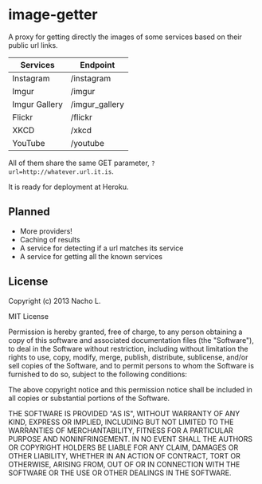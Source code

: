 image-getter
============

A proxy for getting directly the images of some services based on their public url links. 

Services     	 | Endpoint
-----------------|---------------
Instagram		 | /instagram
Imgur			 | /imgur
Imgur Gallery	 | /imgur_gallery
Flickr			 | /flickr
XKCD			 | /xkcd
YouTube			 | /youtube

All of them share the same GET parameter, `?url=http://whatever.url.it.is`. 

It is ready for deployment at Heroku. 

Planned
-------

* More providers!
* Caching of results
* A service for detecting if a url matches its service
* A service for getting all the known services

License
-------

Copyright (c) 2013 Nacho L.

MIT License

Permission is hereby granted, free of charge, to any person obtaining a copy of this software and associated documentation files (the "Software"), to deal in the Software without restriction, including without limitation the rights to use, copy, modify, merge, publish, distribute, sublicense, and/or sell copies of the Software, and to permit persons to whom the Software is furnished to do so, subject to the following conditions:

The above copyright notice and this permission notice shall be included in all copies or substantial portions of the Software.

THE SOFTWARE IS PROVIDED "AS IS", WITHOUT WARRANTY OF ANY KIND, EXPRESS OR IMPLIED, INCLUDING BUT NOT LIMITED TO THE WARRANTIES OF MERCHANTABILITY, FITNESS FOR A PARTICULAR PURPOSE AND NONINFRINGEMENT. IN NO EVENT SHALL THE AUTHORS OR COPYRIGHT HOLDERS BE LIABLE FOR ANY CLAIM, DAMAGES OR OTHER LIABILITY, WHETHER IN AN ACTION OF CONTRACT, TORT OR OTHERWISE, ARISING FROM, OUT OF OR IN CONNECTION WITH THE SOFTWARE OR THE USE OR OTHER DEALINGS IN THE SOFTWARE.